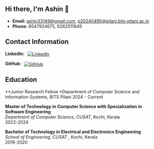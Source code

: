 ## Hi there, I'm Ashin 👋


- **Email:** ashin33149@gmail.com, p20240495@pilani.bits-pilani.ac.in   
- **Phone:** 8547924675, 6282511849
## Contact Information

<p>
  <strong>LinkedIn:</strong>
  <a href="https://www.linkedin.com/in/ashinbabu33149/">
    <img src="https://img.shields.io/badge/LinkedIn-0077B5?style=social&logo=linkedin&logoColor=blue" alt="LinkedIn" style="vertical-align: middle; margin-left: 5px;">
  </a>
</p>
<p>
  <strong>GitHub:</strong>
  <a href="https://github.com/ashinbabu">
    <img src="https://img.shields.io/badge/GitHub-181717?style=social&logo=github&logoColor=black" alt="GitHub" style="vertical-align: middle; margin-left: 5px;">
  </a>
</p>





## Education
**Junior Research Fellow 
*Department of Computer Science and Information Systems, BITS Pilani
2024 - Current

**Master of Technology in Computer Science with Specialization in Software Engineering**  
*Department of Computer Science, CUSAT*, Kochi, Kerala  
2022-2024

**Bachelor of Technology in Electrical and Electronics Engineering**  
*School of Engineering, CUSAT* , Kochi, Kerala  
2016-2020
<!--
**ashinbabu/ashinbabu** is a ✨ _special_ ✨ repository because its `README.md` (this file) appears on your GitHub profile.

Here are some ideas to get you started:

- 🔭 I’m currently working on ...
- 🌱 I’m currently learning ...
- 👯 I’m looking to collaborate on ...
- 🤔 I’m looking for help with ...
- 💬 Ask me about ...
- 📫 How to reach me: ...
- 😄 Pronouns: ...
- ⚡ Fun fact: ...
-->
